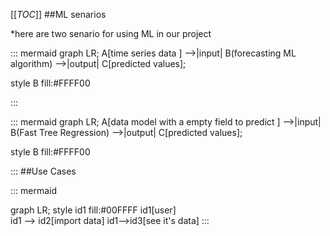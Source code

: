 

[[_TOC_]]
##ML senarios

*here are two senario for using ML in our project

::: mermaid
 graph LR;
 A[time series data ] -->|input| B(forecasting ML algorithm) -->|output| C[predicted values];
 
style B fill:#FFFF00


:::

::: mermaid
 graph LR;
 A[data model with a empty field to predict ] -->|input| B(Fast Tree Regression) -->|output| C[predicted values];

style B fill:#FFFF00


:::
##Use Cases



::: mermaid



graph LR;
style id1 fill:#00FFFF
    id1[user]  
id1 --> id2[import data]
id1-->id3[see it's data]
:::

